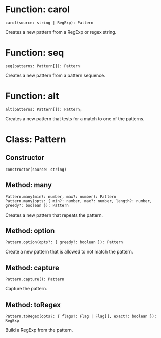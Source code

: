 # Function: carol
```
carol(source: string | RegExp): Pattern
```
Creates a new pattern from a RegExp or regex string.

# Function: seq
```
seq(patterns: Pattern[]): Pattern
```
Creates a new pattern from a pattern sequence.

# Function: alt
```
alt(patterns: Pattern[]): Pattern;
```
Creates a new pattern that tests for a match to one of the patterns.

# Class: Pattern
## Constructor
```
constructor(source: string)
```

## Method: many
```
Pattern.many(min?: number, max?: number): Pattern
Pattern.many(opts: { min?: number, max?: number, length?: number, greedy?: boolean }): Pattern
```
Creates a new pattern that repeats the pattern.

## Method: option
```
Pattern.option(opts?: { greedy?: boolean }): Pattern
```
Create a new pattern that is allowed to not match the pattern.

## Method: capture
```
Pattern.capture(): Pattern
```
Capture the pattern.

## Method: toRegex
```
Pattern.toRegex(opts?: { flags?: Flag | Flag[], exact?: boolean }): RegExp
```
Build a RegExp from the pattern.
